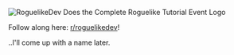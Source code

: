 ![RoguelikeDev Does the Complete Roguelike Tutorial Event Logo](https://i.imgur.com/EYJFgdI.png)

Follow along here: [r/roguelikedev](https://www.reddit.com/r/roguelikedev/)!

..I'll come up with a name later.
